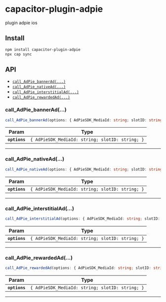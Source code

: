 # capacitor-plugin-adpie

plugin adpie ios

## Install

```bash
npm install capacitor-plugin-adpie
npx cap sync
```

## API

<docgen-index>

* [`call_AdPie_bannerAd(...)`](#call_adpie_bannerad)
* [`call_AdPie_nativeAd(...)`](#call_adpie_nativead)
* [`call_AdPie_interstitialAd(...)`](#call_adpie_interstitialad)
* [`call_AdPie_rewardedAd(...)`](#call_adpie_rewardedad)

</docgen-index>

<docgen-api>
<!--Update the source file JSDoc comments and rerun docgen to update the docs below-->

### call_AdPie_bannerAd(...)

```typescript
call_AdPie_bannerAd(options: { AdPieSDK_MediaId: string; slotID: string; }) => Promise<void>
```

| Param         | Type                                                       |
| ------------- | ---------------------------------------------------------- |
| **`options`** | <code>{ AdPieSDK_MediaId: string; slotID: string; }</code> |

--------------------


### call_AdPie_nativeAd(...)

```typescript
call_AdPie_nativeAd(options: { AdPieSDK_MediaId: string; slotID: string; }) => Promise<void>
```

| Param         | Type                                                       |
| ------------- | ---------------------------------------------------------- |
| **`options`** | <code>{ AdPieSDK_MediaId: string; slotID: string; }</code> |

--------------------


### call_AdPie_interstitialAd(...)

```typescript
call_AdPie_interstitialAd(options: { AdPieSDK_MediaId: string; slotID: string; }) => Promise<void>
```

| Param         | Type                                                       |
| ------------- | ---------------------------------------------------------- |
| **`options`** | <code>{ AdPieSDK_MediaId: string; slotID: string; }</code> |

--------------------


### call_AdPie_rewardedAd(...)

```typescript
call_AdPie_rewardedAd(options: { AdPieSDK_MediaId: string; slotID: string; }) => Promise<void>
```

| Param         | Type                                                       |
| ------------- | ---------------------------------------------------------- |
| **`options`** | <code>{ AdPieSDK_MediaId: string; slotID: string; }</code> |

--------------------

</docgen-api>
